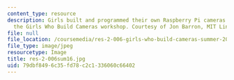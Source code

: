 ```yaml
---
content_type: resource
description: Girls built and programmed their own Raspberry Pi cameras as part of
  the Girls Who Build Cameras workshop. Courtesy of Jon Barron, MIT Lincoln Laboratory.
file: null
file_location: /coursemedia/res-2-006-girls-who-build-cameras-summer-2016/79dbf8496c35fd78c2c1336060c66402_res-2-006sum16.jpg
file_type: image/jpeg
resourcetype: Image
title: res-2-006sum16.jpg
uid: 79dbf849-6c35-fd78-c2c1-336060c66402
---
```

